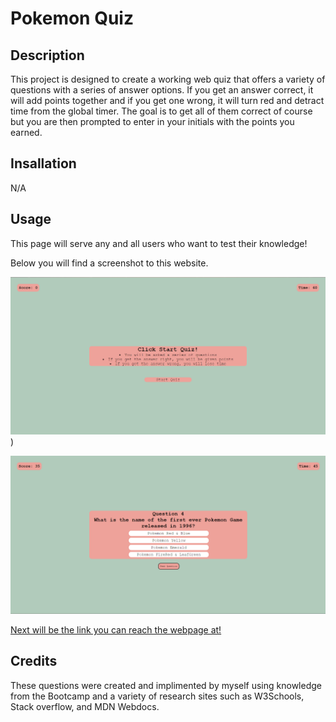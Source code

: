 # Pokemon Quiz

## Description

This project is designed to create a working web quiz that offers a variety of questions with a series of answer options. If you get an answer correct, it will add points together and if you get one wrong, it will turn red and detract time from the global timer. The goal is to get all of them correct of course but you are then prompted to enter in your initials with the points you earned.

## Insallation

N/A

## Usage

This page will serve any and all users who want to test their knowledge!

Below you will find a screenshot to this website.

![This is the webpage's first image](./images/Pokemon-Quiz-1.png))

![This is the webpage's second image](./images/Pokemon-Quiz-2.png)

[Next will be the link you can reach the webpage at!](https://volexity21.github.io/Pokemon-Quiz/)

## Credits

These questions were created and implimented by myself using knowledge from the Bootcamp and a variety of research sites such as W3Schools, Stack overflow, and MDN Webdocs.